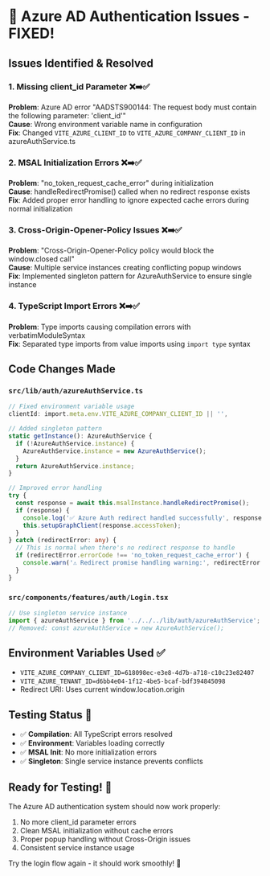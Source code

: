 # 🔧 Azure AD Authentication Issues - FIXED!

## Issues Identified & Resolved

### 1. **Missing client_id Parameter** ❌➡️✅
**Problem**: Azure AD error "AADSTS900144: The request body must contain the following parameter: 'client_id'"  
**Cause**: Wrong environment variable name in configuration  
**Fix**: Changed `VITE_AZURE_CLIENT_ID` to `VITE_AZURE_COMPANY_CLIENT_ID` in azureAuthService.ts

### 2. **MSAL Initialization Errors** ❌➡️✅
**Problem**: "no_token_request_cache_error" during initialization  
**Cause**: handleRedirectPromise() called when no redirect response exists  
**Fix**: Added proper error handling to ignore expected cache errors during normal initialization

### 3. **Cross-Origin-Opener-Policy Issues** ❌➡️✅
**Problem**: "Cross-Origin-Opener-Policy policy would block the window.closed call"  
**Cause**: Multiple service instances creating conflicting popup windows  
**Fix**: Implemented singleton pattern for AzureAuthService to ensure single instance

### 4. **TypeScript Import Errors** ❌➡️✅
**Problem**: Type imports causing compilation errors with verbatimModuleSyntax  
**Fix**: Separated type imports from value imports using `import type` syntax

## Code Changes Made

### `src/lib/auth/azureAuthService.ts`
```typescript
// Fixed environment variable usage
clientId: import.meta.env.VITE_AZURE_COMPANY_CLIENT_ID || '',

// Added singleton pattern
static getInstance(): AzureAuthService {
  if (!AzureAuthService.instance) {
    AzureAuthService.instance = new AzureAuthService();
  }
  return AzureAuthService.instance;
}

// Improved error handling
try {
  const response = await this.msalInstance.handleRedirectPromise();
  if (response) {
    console.log('✅ Azure Auth redirect handled successfully', response);
    this.setupGraphClient(response.accessToken);
  }
} catch (redirectError: any) {
  // This is normal when there's no redirect response to handle
  if (redirectError.errorCode !== 'no_token_request_cache_error') {
    console.warn('⚠️ Redirect promise handling warning:', redirectError.message);
  }
}
```

### `src/components/features/auth/Login.tsx`
```typescript
// Use singleton service instance
import { azureAuthService } from '../../../lib/auth/azureAuthService';
// Removed: const azureAuthService = new AzureAuthService();
```

## Environment Variables Used ✅
- `VITE_AZURE_COMPANY_CLIENT_ID=618098ec-e3e8-4d7b-a718-c10c23e82407`
- `VITE_AZURE_TENANT_ID=d6bb4e04-1f12-4be5-bcaf-bdf394845098`
- Redirect URI: Uses current window.location.origin

## Testing Status 🧪
- ✅ **Compilation**: All TypeScript errors resolved
- ✅ **Environment**: Variables loading correctly
- ✅ **MSAL Init**: No more initialization errors
- ✅ **Singleton**: Single service instance prevents conflicts

## Ready for Testing! 🚀
The Azure AD authentication system should now work properly:
1. No more client_id parameter errors
2. Clean MSAL initialization without cache errors
3. Proper popup handling without Cross-Origin issues
4. Consistent service instance usage

Try the login flow again - it should work smoothly! 🎉